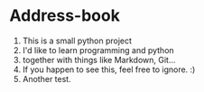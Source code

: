 # Address-book
1. This is a small python project
2. I'd like to learn programming and python
3. together with things like Markdown, Git...
4. If you happen to see this, feel free to ignore. :)
5. Another test.